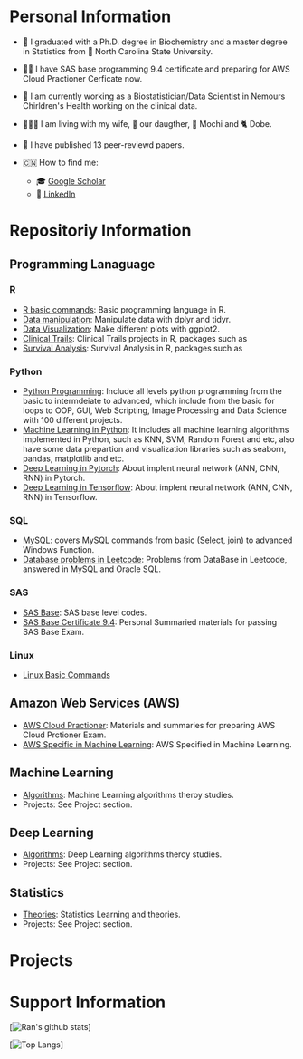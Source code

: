 # Personal Information
- :school:  I graduated with a Ph.D. degree in Biochemistry and a master degree in Statistics from :wolf: North Carolina State University.
- :man_student:  I have SAS base programming 9.4 certificate and preparing for AWS Cloud Practioner Cerficate now.
- :hospital:  I am currently working as a Biostatistician/Data Scientist in Nemours Chirldren's Health working on the clinical data.
- :family_man_woman_girl:  I am living with my wife, :baby: our daugther,  :dog: Mochi and :cat2: Dobe. 
- :rainbow:  I have published 13 peer-reviewd papers. 

- :cn: How to find me: 
  - :mortar_board:  [Google Scholar](https://scholar.google.com/citations?user=hMmoRWsAAAAJ&hl=en)
  - :telescope:  [LinkedIn](https://www.linkedin.com/in/rzhang12/)



# Repositoriy Information
## Programming Lanaguage
### R
-  [R basic commands](https://github.com/rzhang0716/Data-Science/tree/master/R/R%20baiscs): Basic programming language in R.
-  [Data manipulation](https://github.com/rzhang0716/Data-Science/tree/master/R/Data%20Manipulation): Manipulate data with dplyr and tidyr.
-  [Data Visualization](https://github.com/rzhang0716/Data-Science/tree/master/R/Data%20Visualization): Make different plots with ggplot2.
- [Clinical Trails](): Clinical Trails projects in R, packages such as 
- [Survival Analysis](): Survival Analysis in R, packages such as 

### Python
- [Python Programming](https://github.com/rzhang0716/Data-Science/tree/master/Python/100-day-Challenge): Include all levels python programming from the basic to intermdeiate to advanced, which include from the basic for loops to OOP, GUI, Web Scripting, Image Processing and Data Science with 100 different projects. 
- [Machine Learning in Python](https://github.com/rzhang0716/Data-Science/tree/master/Machine-Learning/ML-Python): It includes all machine learning algorithms implemented in Python, such as KNN, SVM, Random Forest and etc, also have some data prepartion and visualization libraries such as seaborn, pandas, matplotlib and etc.
- [Deep Learning in Pytorch](https://github.com/rzhang0716/Data-Science/tree/master/Deep_Learning/Pytorch): About implent neural network (ANN, CNN, RNN) in Pytorch. 
- [Deep Learning in Tensorflow](https://github.com/rzhang0716/Data-Science/tree/master/Deep_Learning/TensorFlow): About implent neural network (ANN, CNN, RNN) in Tensorflow. 

### SQL
- [MySQL](https://github.com/rzhang0716/Data-Science/tree/master/Database-SQL/Stanford_SQL_Class): covers MySQL commands from basic (Select, join) to advanced Windows Function. 
- [Database problems in Leetcode](https://github.com/rzhang0716/Data-Science/tree/master/Database-SQL#readme): Problems from DataBase in Leetcode, answered in MySQL and Oracle SQL.

### SAS
- [SAS Base](https://github.com/rzhang0716/Data-Science/tree/master/SAS/Base/Codes): SAS base level codes.
- [SAS Base Certificate 9.4](https://github.com/rzhang0716/Data-Science/tree/master/SAS/Base/SAS_Base_Exam): Personal Summaried materials for passing SAS Base Exam.

### Linux
- [Linux Basic Commands](https://github.com/rzhang0716/Data-Science/tree/master/Linux)

## Amazon Web Services (AWS)
- [AWS Cloud Practioner](https://github.com/rzhang0716/Data-Science/tree/master/AWS/Cloud%20Practitioner): Materials and summaries for preparing AWS Cloud Prctioner Exam.
- [AWS Specific in Machine Learning](https://github.com/rzhang0716/Data-Science/tree/master/AWS/Machine_Learning): AWS Specified in Machine Learning.


## Machine Learning
- [Algorithms](https://github.com/rzhang0716/Data-Science/tree/master/Machine-Learning/CS4780): Machine Learning algorithms theroy studies.
- Projects: See Project section.


## Deep Learning
- [Algorithms](https://github.com/rzhang0716/Data-Science/tree/master/Deep_Learning): Deep Learning algorithms theroy studies.
- Projects: See Project section.


## Statistics
- [Theories](https://github.com/rzhang0716/Data-Science/blob/master/Statistics/Readme.md): Statistics Learning and theories.
- Projects: See Project section. 



# Projects



# Support Information
[![Ran's github stats](https://github-readme-stats.vercel.app/api?username=rzhang0716&count_private=true&show_icons=true&theme=radical&hide_rank=false)]


[![Top Langs](https://github-readme-stats.vercel.app/api/top-langs/?username=rzhang0716)]
